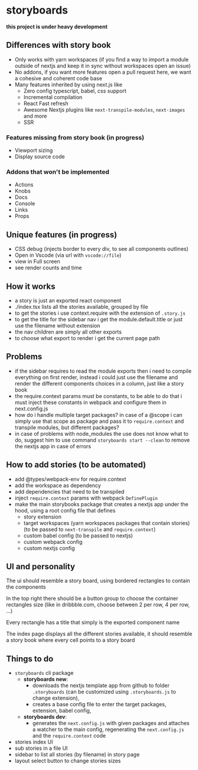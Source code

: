 # storyboards

**this project is under heavy development**


## Differences with story book

-   Only works with yarn workspaces (if you find a way to import a module outside of nextjs and keep it in sync without workspaces open an issue)
-   No addons, if you want more features open a pull request here, we want a cohesive and coherent code base
-   Many features inherited by using next.js like
    -   Zero config typescript, babel, css support
    -   Incremental compilation
    -   React Fast refresh
    -   Awesome Nextjs plugins like `next-transpile-modules`, `next-images` and more
    -   SSR

### Features missing from story book (in progress)

-   Viewport sizing
-   Display source code

### Addons that won't be implemented

-   Actions
-   Knobs
-   Docs
-   Console
-   Links
-   Props

## Unique features (in progress)

-   CSS debug (injects border to every div, to see all components outlines)
-   Open in Vscode (via url with `vscode://file`)
-   view in Full screen
-   see render counts and time

## How it works

-   a story is just an exported react component
-   ./index.tsx lists all the stories available, grouped by file
-   to get the stories i use context.require with the extension of `.story.js`
-   to get the title for the sidebar nav i get the module.default.title or just use the filename without extension
-   the nav children are simply all other exports
-   to choose what export to render i get the current page path

## Problems

-   if the sidebar requires to read the module exports then i need to compile everything on first render, instead i could just use the filename and render the different components choices in a column, just like a story book
-   the require.context params must be constants, to be able to do that i must inject these constants in webpack and configure them in next.config.js
-   how do i handle multiple target packages? in case of a @scope i can simply use that scope as package and pass it to `require.context` and transpile modules, but different packages?
-   in case of problems with node_modules the use does not know what to do, suggest him to use command `storyboards start --clean` to remove the nextjs app in case of errors

## How to add stories (to be automated)

-   add @types/webpack-env for require.context
-   add the workspace as dependency
-   add dependencies that need to be transpiled
-   inject `require.context` params with webpack `DefinePlugin`
-   make the main storybooks package that creates a nextjs app under the hood, using a root config file that defines
    -   story extension
    -   target workspaces (yarn workspaces packages that contain stories) (to be passed to `next-transpile` and `require.context`)
    -   custom babel config (to be passed to nextjs)
    -   custom webpack config
    -   custom nextjs config


## UI and personality


The ui should resemble a story board, using bordered rectangles to contain the components

In the top right there should be a button group to choose the container rectangles size (like in dribbble.com, choose between 2 per row, 4 per row, ...)

Every rectangle has a title that simply is the exported component name

The index page displays all the different stories available, it should resemble a story book where every cell points to a story board


## Things to do

-   `storyboards` cli package
    -   **storyboards new**:
        -   downloads the nextjs template app from github to folder `.storyboards` (can be customized using `.storyboards.js` to change extension),
        -   creates a base config file to enter the target packages, extension, babel config,
    -   **storyboards dev**:
        -   generates the `next.config.js` with given packages and attaches a watcher to the main config, regenerating the `next.config.js` and the `require.context` code
-   stories index UI
-   sub stories in a file UI
-   sidebar to list all stories (by filename) in story page
-   layout select button to change stories sizes
